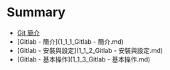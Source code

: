 # Summary

* [Git 簡介](1_0_0_git.md)
* [Gitlab - 簡介](1_1_1_Gitlab - 簡介.md)
* [Gitlab - 安裝與設定](1_1_2_Gitlab - 安裝與設定.md)
* [Gitlab - 基本操作](1_1_3_Gitlab - 基本操作.md)
